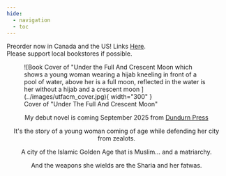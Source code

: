```yaml
---
hide: 
  - navigation
  - toc
---
```

<style>
  .md-typeset h1,
  .md-content__button {
    display: none;
  }
</style>

<div class="preorder">
Preorder now in Canada and the US! Links <a href="https://linktr.ee/aamirauthor" target="_blank">Here</a>.<br>
Please support local bookstores if possible.
</div>

<figure markdown="span">
  ![Book Cover of "Under the Full And Crescent Moon which shows a young woman wearing a hijab kneeling in front of a pool of water, above her is a full moon, reflected in the water is her without a hijab and a crescent moon ](../images/utfacm_cover.jpg){ width="300" }
  <figcaption>Cover of "Under The Full And Crescent Moon"</figcaption>
</figure>

<p style="text-align: center;">My debut novel is coming September 2025 from <a href=https://www.dundurn.com>Dundurn Press</a></p>
<p style="text-align: center;">It's the story of a young woman coming of age while defending her city from zealots.</p>
<p style="text-align: center;">A city of the Islamic Golden Age that is Muslim... and a matriarchy.</p>
<p style="text-align: center;">And the weapons she wields are the Sharia and her fatwas.</p>

<div class="ml-embedded" data-form="afZeiH"></div>
